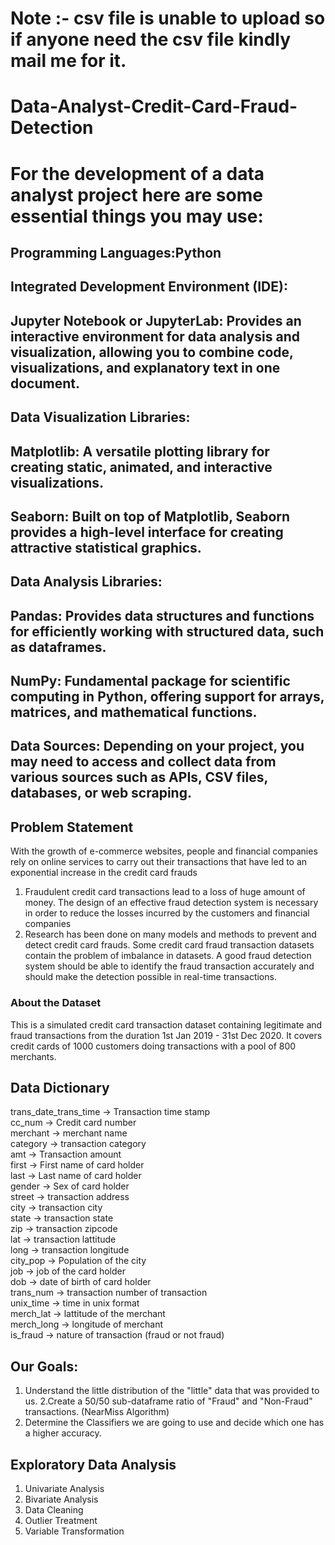 # Note :- csv file is unable to upload so if anyone need the csv file kindly mail me for it.
# Data-Analyst-Credit-Card-Fraud-Detection
# For the development of a data analyst project here are some essential things you may use:
## Programming Languages:Python
## Integrated Development Environment (IDE): 
## Jupyter Notebook or JupyterLab: Provides an interactive environment for data analysis and visualization, allowing you to combine code, visualizations, and explanatory text in one document.
## Data Visualization Libraries: 
## Matplotlib: A versatile plotting library for creating static, animated, and interactive visualizations.
## Seaborn: Built on top of Matplotlib, Seaborn provides a high-level interface for creating attractive statistical graphics.
## Data Analysis Libraries:
## Pandas: Provides data structures and functions for efficiently working with structured data, such as dataframes.
## NumPy: Fundamental package for scientific computing in Python, offering support for arrays, matrices, and mathematical functions.
## Data Sources: Depending on your project, you may need to access and collect data from various sources such as APIs, CSV files, databases, or web scraping.
## Problem Statement
With the growth of e-commerce websites, people and financial companies rely on online services
to carry out their transactions that have led to an exponential increase in the credit card frauds 
1. Fraudulent credit card transactions lead to a loss of huge amount of money. The design of an effective fraud detection system is necessary in order to reduce the losses incurred by the customers and financial companies
2. Research has been done on many models and methods to
prevent and detect credit card frauds. Some credit card fraud transaction datasets contain the problem of imbalance in datasets. A good fraud detection system should be able to identify the fraud transaction accurately and should make the detection possible in real-time transactions.
### About the Dataset
This is a simulated credit card transaction dataset containing legitimate and fraud transactions from the duration 1st Jan 2019 - 31st Dec 2020. It covers credit cards of 1000 customers doing transactions with a pool of 800 merchants.
## Data Dictionary<br>
trans_date_trans_time -> Transaction time stamp<br>
cc_num -> Credit card number<br>
merchant -> merchant name<br>
category -> transaction category<br>
amt -> Transaction amount<br>
first -> First name of card holder<br>
last -> Last name of card holder<br>
gender -> Sex of card holder<br>
street -> transaction address<br>
city -> transaction city<br>
state -> transaction state<br>
zip -> transaction zipcode<br>
lat -> transaction lattitude<br>
long -> transaction longitude<br>
city_pop -> Population of the city<br>
job -> job of the card holder<br>
dob -> date of birth of card holder<br>
trans_num -> transaction number of transaction<br>
unix_time -> time in unix format<br>
merch_lat -> lattitude of the merchant<br>
merch_long -> longitude of merchant<br>
is_fraud -> nature of transaction (fraud or not fraud)<br>
## Our Goals:
1. Understand the little distribution of the "little" data that was provided to us.
2.Create a 50/50 sub-dataframe ratio of "Fraud" and "Non-Fraud" transactions. (NearMiss Algorithm)
3. Determine the Classifiers we are going to use and decide which one has a higher accuracy.
## Exploratory Data Analysis
1. Univariate Analysis
2. Bivariate Analysis
3. Data Cleaning
4. Outlier Treatment
5. Variable Transformation
